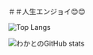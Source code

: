 ＃＃人生エンジョイ😊😊

![Top Langs](https://github-readme-stats.vercel.app/api/top-langs/?username=nitr0yukkuri&layout=compact&theme=default&bg_color=FFFFFF&title_color=000000&text_color=000000&icon_color=000000)







![わかとのGitHub stats](https://github-readme-stats.vercel.app/api?username=nitr0yukkuri&show_icons=true&theme=default&bg_color=FFFFFF&title_color=000000&text_color=333333&icon_color=000000)
